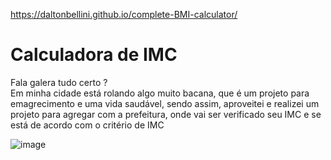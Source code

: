 https://daltonbellini.github.io/complete-BMI-calculator/

<h1>Calculadora de IMC</h1>
<p> Fala galera tudo certo ? <br>
  Em minha cidade está rolando algo muito bacana, que é um projeto para emagrecimento e uma vida saudável, sendo assim, aproveitei e realizei um projeto para agregar com a prefeitura, onde vai ser verificado seu IMC e se está de acordo com o critério de IMC
  
  ![image](https://user-images.githubusercontent.com/90783550/189234504-6a472ce3-a0fe-4126-bac4-49696b1b0bbe.png)
  


</p>
